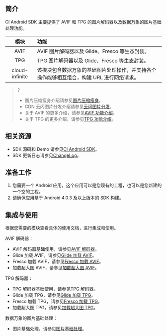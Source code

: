 ## 简介

CI Android SDK 主要提供了 AVIF 和 TPG 的图片解码器以及数据万象的图片基础处理功能。

|模块|功能
|:--:|:--
|AVIF|AVIF 图片解码器以及 Glide、Fresco 等生态封装。
|TPG|TPG 图片解码器以及 Glide、Fresco 等生态封装。
|cloud-infinite|该模块包含数据万象的基础图片处理操作，并支持各个操作能够相互组合，构建 URL 进行网络请求。

>?
>- 图片压缩瘦身介绍请参见[图片压缩瘦身](https://cloud.tencent.com/act/pro/pictureSlimming)。
>- CDN 云闪图片分发介绍请参见[云闪图片分发](https://cloud.tencent.com/solution/image-delivery)。
>- 关于 AVIF 的更多介绍，请参见[AVIF 功能介绍](https://cloud.tencent.com/document/product/460/60527)。
>- 关于 TPG 的更多介绍，请参见[TPG 功能介绍](https://cloud.tencent.com/document/product/460/60526)。

## 相关资源

- SDK 源码和 Demo 请参见[CI Android SDK](https://github.com/tencentyun/cloud-Infinite-sdk-android.git)。
- SDK 更新日志请参见[ChangeLog](https://github.com/tencentyun/cloud-Infinite-sdk-android/blob/master/CHANGELOG.md)。

## 准备工作

1. 您需要一个 Android 应用，这个应用可以是您现有的工程，也可以是您新建的一个空的工程。
2. 请确保应用基于 Android 4.0.3 及以上版本的 SDK 构建。

## 集成与使用

根据您需要的模块查看具体的使用文档，进行集成和使用。

AVIF 解码器：
- AVIF 解码器基础使用，请参见[AVIF 解码器](https://xxx.com)。
- Glide 加载 AVIF，请参见[Glide 加载 AVIF](https://xxx.com)。
- Fresco 加载 AVIF，请参见[Fresco 加载 AVIF](https://xxx.com)。
- 加载超大图 AVIF，请参见[加载超大图 AVIF](https://xxx.com)。

TPG 解码器：
- TPG 解码器基础使用，请参见[TPG 解码器](https://xxx.com)。
- Glide 加载 TPG，请参见[Glide 加载 TPG](https://xxx.com)。
- Fresco 加载 TPG，请参见[Fresco 加载 TPG](https://xxx.com)。
- 加载超大图 TPG，请参见[加载超大图 TPG](https://xxx.com)。

数据万象的图片基础处理：
- 图片基础处理，请参见[图片基础处理](https://xxx.com)。